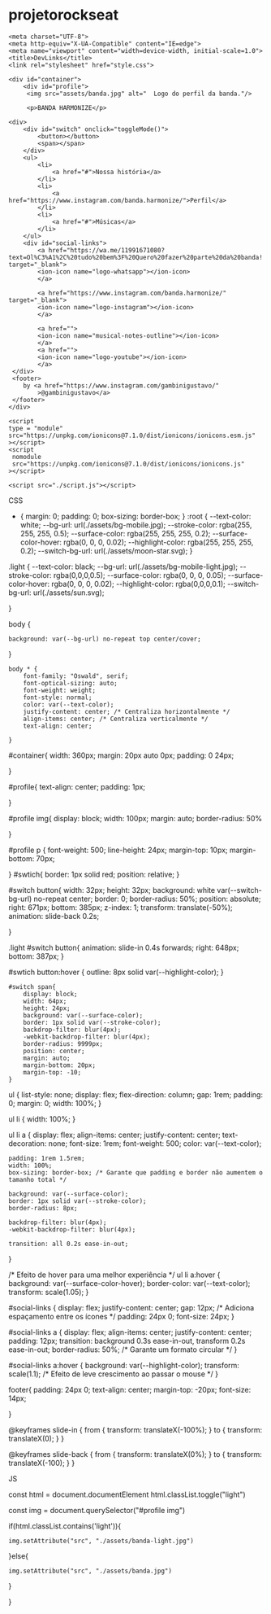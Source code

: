 # projetorockseat

<!DOCTYPE html>
<html lang="pt-br" class="">
<head>

<link rel="preconnect" href="https://fonts.googleapis.com">
<link rel="preconnect" href="https://fonts.gstatic.com" crossorigin>
<link href="https://fonts.googleapis.com/css2?family=Oswald:wght@200..700&display=swap" rel="stylesheet"/>


    <meta charset="UTF-8">
    <meta http-equiv="X-UA-Compatible" content="IE=edge">
    <meta name="viewport" content="width=device-width, initial-scale=1.0">
    <title>DevLinks</title>
    <link rel="stylesheet" href="style.css">
</head>
<body>


    <div id="container">
        <div id="profile">
         <img src="assets/banda.jpg" alt="  Logo do perfil da banda."/>

         <p>BANDA HARMONIZE</p>

    <div>
        <div id="switch" onclick="toggleMode()">
            <button></button>
            <span></span>
        </div>
        <ul>
            <li>
                <a href="#">Nossa história</a>
            </li>
            <li>
                <a href="https://www.instagram.com/banda.harmonize/">Perfil</a>
            </li>
            <li>
                <a href="#">Músicas</a>
            </li>
        </ul>
        <div id="social-links">
            <a href="https://wa.me/11991671080?text=Ol%C3%A1%2C%20tudo%20bem%3F%20Quero%20fazer%20parte%20da%20banda!!%20%F0%9F%91%91%E2%9C%9D%EF%B8%8F" target="_blank">
            <ion-icon name="logo-whatsapp"></ion-icon>
            </a>

            <a href="https://www.instagram.com/banda.harmonize/" target="_blank">
            <ion-icon name="logo-instagram"></ion-icon>
            </a>

            <a href=""> 
            <ion-icon name="musical-notes-outline"></ion-icon>
            </a>
            <a href="">
            <ion-icon name="logo-youtube"></ion-icon>
            </a>
     </div>
     <footer>
        by <a href="https://www.instagram.com/gambinigustavo/"
            >@gambinigustavo</a>
     </footer>
    </div>

    <script
    type = "module"  
    src="https://unpkg.com/ionicons@7.1.0/dist/ionicons/ionicons.esm.js"
    ></script> 
    <script 
     nomodule  
     src="https://unpkg.com/ionicons@7.1.0/dist/ionicons/ionicons.js"
    ></script>

    <script src="./script.js"></script>
    
</body>
</html>














CSS

* {
    margin: 0;
    padding: 0;
    box-sizing: border-box;
}
:root {
    --text-color: white;
    --bg-url: url(./assets/bg-mobile.jpg);
    --stroke-color: rgba(255, 255, 255, 0.5);
    --surface-color: rgba(255, 255, 255, 0.2);
    --surface-color-hover: rgba(0, 0, 0, 0.02);
    --highlight-color: rgba(255, 255, 255, 0.2);
    --switch-bg-url: url(./assets/moon-star.svg);
}

.light {
    --text-color: black;
    --bg-url: url(./assets/bg-mobile-light.jpg);
    --stroke-color: rgba(0,0,0,0.5);
    --surface-color: rgba(0, 0, 0, 0.05);
    --surface-color-hover: rgba(0, 0, 0, 0.02);
    --highlight-color: rgba(0,0,0,0.1);
    --switch-bg-url: url(./assets/sun.svg);

}



body {
    
    background: var(--bg-url) no-repeat top center/cover;
}


    body * {
        font-family: "Oswald", serif;
        font-optical-sizing: auto;
        font-weight: weight;
        font-style: normal;
        color: var(--text-color);  
        justify-content: center; /* Centraliza horizontalmente */
        align-items: center; /* Centraliza verticalmente */
        text-align: center;

    }

#container{
    width: 360px;
    margin: 20px auto 0px;
    padding: 0 24px;
    
    
    
}

#profile{
    text-align: center;
    padding: 1px;
 
}



#profile img{
    display: block;
    width: 100px;
    margin: auto;
    border-radius: 50%
    
}

#profile p {
    font-weight: 500;
    line-height: 24px;
    margin-top: 10px;
    margin-bottom: 70px;

}
#swtich{
    border: 1px solid red;
    position: relative;
}


#switch button{
    width: 32px;
    height: 32px;
    background: white var(--switch-bg-url) no-repeat center;
    border: 0;
    border-radius: 50%;
    position: absolute;
    right: 671px;
    bottom: 385px;
    z-index: 1;
    transform: translate(-50%);
    animation: slide-back 0.2s;
    
}

   .light #switch button{
    animation: slide-in 0.4s forwards;
    right: 648px;
    bottom: 387px;
   }

   #swtich button:hover {
    outline: 8px solid var(--highlight-color);
   }

    #switch span{
        display: block;
        width: 64px;
        height: 24px;
        background: var(--surface-color);
        border: 1px solid var(--stroke-color);
        backdrop-filter: blur(4px);
        -webkit-backdrop-filter: blur(4px);
        border-radius: 9999px;
        position: center;
        margin: auto;
        margin-bottom: 20px;
        margin-top: -10;
    }




ul {
    list-style: none;
    display: flex;
    flex-direction: column;
    gap: 1rem;
    padding: 0;
    margin: 0;
    width: 100%;
}

ul li {
    width: 100%;
}

ul li a {
    display: flex;
    align-items: center;
    justify-content: center;
    text-decoration: none;
    font-size: 1rem;
    font-weight: 500;
    color: var(--text-color);

    padding: 1rem 1.5rem;
    width: 100%; 
    box-sizing: border-box; /* Garante que padding e border não aumentem o tamanho total */
    
    background: var(--surface-color);
    border: 1px solid var(--stroke-color);
    border-radius: 8px;
    
    backdrop-filter: blur(4px);
    -webkit-backdrop-filter: blur(4px);
    
    transition: all 0.2s ease-in-out;
}

/* Efeito de hover para uma melhor experiência */
ul li a:hover {
    background: var(--surface-color-hover);
    border-color: var(--text-color);
    transform: scale(1.05);
}

#social-links {
    display: flex;
    justify-content: center;
    gap: 12px; /* Adiciona espaçamento entre os ícones */
    padding: 24px 0;
    font-size: 24px;
}

#social-links a {
    display: flex;
    align-items: center;
    justify-content: center;
    padding: 12px;
    transition: background 0.3s ease-in-out, transform 0.2s ease-in-out;
    border-radius: 50%; /* Garante um formato circular */
}

#social-links a:hover {
    background: var(--highlight-color);
    transform: scale(1.1); /* Efeito de leve crescimento ao passar o mouse */
}

footer{
    padding: 24px 0;
    text-align: center;
    margin-top: -20px;
    font-size: 14px;

}

@keyframes slide-in {
    from {
        transform: translateX(-100%);
    }
    to {
        transform: translateX(0);
    }
}

@keyframes slide-back {
    from {
        transform: translateX(0%);
    }
    to {
        transform: translateX(-100);
    }
}






JS

 const html = document.documentElement
    html.classList.toggle("light")

   const img = document.querySelector("#profile img")


   if(html.classList.contains('light')){

    img.setAttribute("src", "./assets/banda-light.jpg")

   }else{

    img.setAttribute("src", "./assets/banda.jpg")

   }



}
